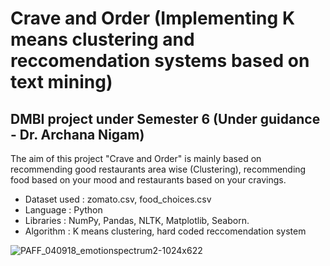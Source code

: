 # Crave and Order (Implementing K means clustering and reccomendation systems based on text mining)
## DMBI project under Semester 6 (Under guidance - Dr. Archana Nigam)
The aim of this project "Crave and Order" is mainly based on recommending good restaurants area wise (Clustering), recommending food based on your mood and restaurants based on your cravings. 


* Dataset used : zomato.csv, food_choices.csv
* Language : Python
* Libraries : NumPy, Pandas, NLTK, Matplotlib, Seaborn.
* Algorithm : K means clustering, hard coded reccomendation system

![PAFF_040918_emotionspectrum2-1024x622](https://user-images.githubusercontent.com/69644003/162489379-e7abbfab-ead1-4be8-8237-8c3121b232c6.jpg)
